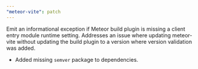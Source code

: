 ```yaml
---
"meteor-vite": patch
---
```


Emit an informational exception if Meteor build plugin is missing a client entry module runtime setting. Addresses an issue where updating meteor-vite without updating the build plugin to a version where version validation was added.
- Added missing `semver` package to dependencies.

